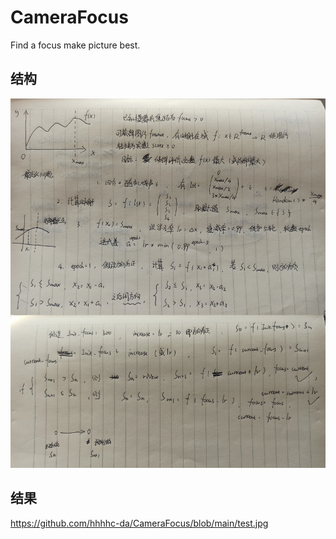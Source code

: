 # CameraFocus
Find a focus make picture best.

## 结构
![image](https://github.com/hhhhc-da/CameraFocus/blob/main/note.jpg)
## 结果
https://github.com/hhhhc-da/CameraFocus/blob/main/test.jpg

